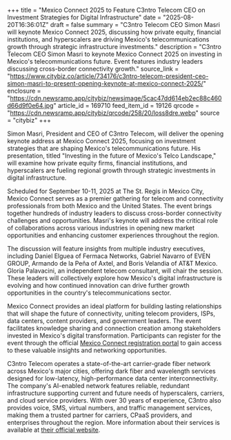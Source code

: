 +++
title = "Mexico Connect 2025 to Feature C3ntro Telecom CEO on Investment Strategies for Digital Infrastructure"
date = "2025-08-20T16:36:01Z"
draft = false
summary = "C3ntro Telecom CEO Simon Masri will keynote Mexico Connect 2025, discussing how private equity, financial institutions, and hyperscalers are driving Mexico's telecommunications growth through strategic infrastructure investments."
description = "C3ntro Telecom CEO Simon Masri to keynote Mexico Connect 2025 on investing in Mexico's telecommunications future. Event features industry leaders discussing cross-border connectivity growth."
source_link = "https://www.citybiz.co/article/734176/c3ntro-telecom-president-ceo-simon-masri-to-present-opening-keynote-at-mexico-connect-2025/"
enclosure = "https://cdn.newsramp.app/citybiz/newsimage/5cac47dd614eb2ec88c460d66d9f0e64.jpg"
article_id = 169710
feed_item_id = 19126
qrcode = "https://cdn.newsramp.app/citybiz/qrcode/258/20/loss8dre.webp"
source = "citybiz"
+++

<p>Simon Masri, President and CEO of C3ntro Telecom, will deliver the opening keynote address at Mexico Connect 2025, focusing on investment strategies that are shaping Mexico's telecommunications future. His presentation, titled "Investing in the future of Mexico's Telco Landscape," will examine how private equity firms, financial institutions, and hyperscalers are fueling regional growth through strategic investments in digital infrastructure.</p><p>Scheduled for September 10-11, 2025 at The St. Regis in Mexico City, Mexico Connect serves as a premier gathering for telecom and connectivity professionals from both Mexico and the United States. The event brings together hundreds of industry leaders to discuss cross-border connectivity challenges and opportunities. Masri's keynote will address the critical role of collaborations across various industries in opening new market opportunities and enhancing customer experiences throughout the region.</p><p>The discussion will feature insights from multiple industry executives, including Daniel Elguea of Fermaca Networks, Gabriel Navarro of EVEN GROUP, Armando de la Peña of Axtel, and Boris Velandia of AT&T Mexico. Gloria Palavacini, an independent telecom consultant, will chair the session. These leaders will collectively explore how Mexico's digital infrastructure is evolving and how continued innovation can drive further growth opportunities in the country's telecommunications sector.</p><p>Mexico Connect provides an ideal platform for building lasting relationships that will shape the future of connectivity, uniting telecom providers, ISPs, data centers, content providers, and government leaders. The event facilitates knowledge sharing and connection creation among stakeholders invested in Mexico's digital transformation. Participants can register for the event through the official <a href="https://mexicoconnect.com/registration" rel="nofollow" target="_blank">Mexico Connect registration portal</a> to gain access to these valuable insights and networking opportunities.</p><p>C3ntro Telecom operates a state-of-the-art carrier-grade fiber network across Mexico's major cities, offering dark fiber and wavelength services designed for low-latency, high-performance data center interconnectivity. The company's AI-enabled network features reliable, redundant infrastructure supporting current and future needs of hyperscalers, carriers, and cloud service providers. With over 30 years of experience, C3ntro also provides voice, SMS, virtual numbers, and traffic management services, making them a trusted partner for carriers, CPaaS providers, and enterprises throughout the region. More information about their services is available at <a href="https://www.c3ntro.com" rel="nofollow" target="_blank">their official website</a>.</p>